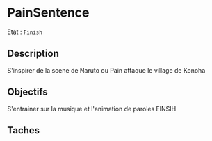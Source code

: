 # PainSentence

Etat : `Finish`

## Description

S'inspirer de la scene de Naruto ou Pain attaque le village de Konoha

## Objectifs

S'entrainer sur la musique et l'animation de paroles
FINSIH

## Taches
